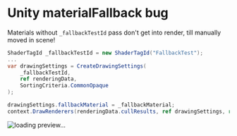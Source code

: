 # Unity materialFallback bug

Materials without `_fallbackTestId` pass don't get into render, till manually moved in scene!
```csharp
ShaderTagId _fallbackTestId = new ShaderTagId("FallbackTest");
...
var drawingSettings = CreateDrawingSettings(
    _fallbackTestId,
    ref renderingData,
    SortingCriteria.CommonOpaque
);

drawingSettings.fallbackMaterial = _fallbackMaterial;
context.DrawRenderers(renderingData.cullResults, ref drawingSettings, ref _filteringSettings);
```

![loading preview...](Preview/fallback-test-720p.gif)
